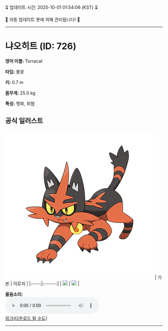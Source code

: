 
⏳ 업데이트 시간: 2025-10-01 01:54:06 (KST) ⏳

🤖 자동 업데이트 봇에 의해 관리됩니다! 🤖

---

# 냐오히트 (ID: 726)
**영어 이름:** Torracat

**타입:** 불꽃

**키:** 0.7 m

**몸무게:** 25.0 kg

**특성:** 맹화, 위협

## 공식 일러스트
![](https://raw.githubusercontent.com/PokeAPI/sprites/master/sprites/pokemon/other/official-artwork/726.png)
| 기본 | 이로치 |
|:----:|:------:|
| <img src="http://play.pokemonshowdown.com/sprites/ani/torracat.gif" width="200"> | <img src="http://play.pokemonshowdown.com/sprites/ani-shiny/torracat.gif" width="200"> |

**울음소리:**<br><audio controls src="https://raw.githubusercontent.com/PokeAPI/cries/main/cries/pokemon/latest/726.ogg"></audio><br> [링크(다운로드 될 수도)](https://raw.githubusercontent.com/PokeAPI/cries/main/cries/pokemon/latest/726.ogg)


---
